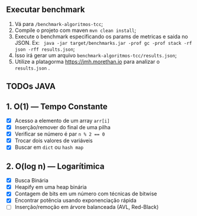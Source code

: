 ## Executar benchmark

1. Vá para `/benchmark-algoritmos-tcc`;
2. Compile o projeto com maven `mvn clean install`;
3. Execute o benchmark especificando os params de metricas e saida no JSON. Ex:
` java -jar target/benchmarks.jar -prof gc -prof stack -rf json -rff results.json`;
4. Isso irá gerar um arquivo `benchmark-algoritmos-tcc/results.json`;
5. Utilize a platagorma https://jmh.morethan.io para analizar o `results.json` .


## TODOs JAVA

## 1. O(1) — Tempo Constante

- [X] Acesso a elemento de um array `arr[i]`
- [X] Inserção/remover do final de uma pilha
- [X] Verificar se número é par `n % 2 == 0` 
- [X] Trocar dois valores de variáveis
- [X] Buscar em `dict` ou `hash map`

## 2. O(log n) — Logarítimica

- [X] Busca Binária	
- [x] Heapify em uma heap binária
- [X] Contagem de bits em um número com técnicas de bitwise
- [X] Encontrar potência usando exponenciação rápida
- [ ] Inserção/remoção em árvore balanceada (AVL, Red-Black)	
